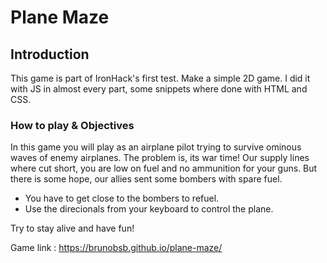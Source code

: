 # Plane Maze

## Introduction

This game is part of IronHack's first test. Make a simple 2D game. I did it with JS in almost every part, some snippets
where done with HTML and CSS.

### How to play & Objectives
In this game you will play as an airplane pilot trying to survive ominous waves of enemy airplanes.
The problem is, its war time! Our supply lines where cut short, you are low on fuel and no ammunition for your guns.
But there is some hope, our allies sent some bombers with spare fuel. 

* You have to get close to the bombers to refuel.
* Use the direcionals from your keyboard to control the plane.

Try to stay alive and have fun!

Game link : https://brunobsb.github.io/plane-maze/
